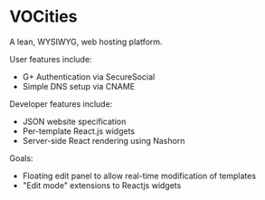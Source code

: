 VOCities
========

A lean, WYSIWYG, web hosting platform.

User features include:

 - G+ Authentication via SecureSocial
 - Simple DNS setup via CNAME

Developer features include:

 - JSON website specification
 - Per-template React.js widgets
 - Server-side React rendering using Nashorn

Goals:

 - Floating edit panel to allow real-time modification of templates
 - "Edit mode" extensions to Reactjs widgets
